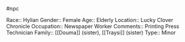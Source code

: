 #npc 

Race:: Hylian
Gender:: Female
Age:: Elderly
Location:: Lucky Clover Chronicle
Occupation:: Newspaper Worker
Comments:: Printing Press Technician
Family:: [[Douma]] (sister), [[Traysi]] (sister)
Type:: Minor
